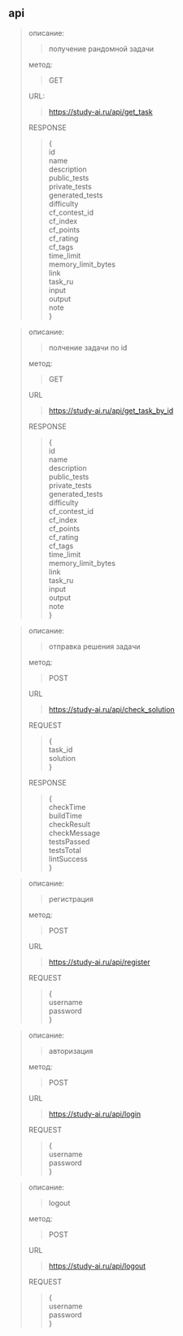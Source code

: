 ## api

> описание:
>> получение рандомной задачи
>
> метод:
>> GET
>
> URL:
> > https://study-ai.ru/api/get_task
> 
> RESPONSE 
>>{\
> id\
> name\
> description\
> public_tests\
> private_tests\
> generated_tests\
> difficulty\
> cf_contest_id\
> cf_index\
> cf_points\
> cf_rating\
> cf_tags\
> time_limit\
> memory_limit_bytes\
> link\
> task_ru\
> input\
> output\
> note\
> }

> описание:
>>полчение задачи по id
>
> метод:
>> GET
> 
> URL
>> https://study-ai.ru/api/get_task_by_id
> 
> RESPONSE
>>{\
> id\
> name\
> description\
> public_tests\
> private_tests\
> generated_tests\
> difficulty\
> cf_contest_id\
> cf_index\
> cf_points\
> cf_rating\
> cf_tags\
> time_limit\
> memory_limit_bytes\
> link\
> task_ru\
> input\
> output\
> note\
> }

> описание:
>>отправка решения задачи
>
> метод:
>> POST
>
> URL
>> https://study-ai.ru/api/check_solution
>
> REQUEST
>>{\
> task_id\
> solution\
> }
> 
> RESPONSE
>>{\
> checkTime\
> buildTime\
> checkResult\
> checkMessage\
> testsPassed\
> testsTotal\
> lintSuccess\
> }

> описание:
>>регистрация
>
> метод:
>> POST
>
> URL
>> https://study-ai.ru/api/register
>
> REQUEST
>>{\
> username\
> password\
> }

> описание:
>>авторизация
>
> метод:
>> POST
>
> URL
>> https://study-ai.ru/api/login
>
> REQUEST
>>{\
> username\
> password\
> }

> описание:
>>logout
>
> метод:
>> POST
>
> URL
>> https://study-ai.ru/api/logout
>
> REQUEST
>>{\
> username\
> password\
> }
